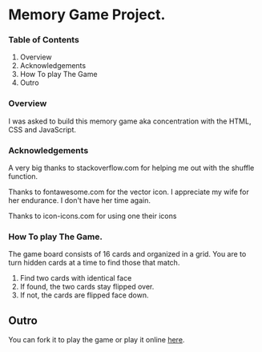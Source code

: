 # Memory Game Project.

### Table of Contents
1. Overview
2. Acknowledgements
3. How To play The Game
4. Outro


### Overview
I was asked to build this memory game aka concentration with the HTML, CSS and JavaScript.

### Acknowledgements

A very big thanks to stackoverflow.com for helping me out with the shuffle function.

Thanks to fontawesome.com for the vector icon.
I appreciate my wife for her endurance. I don't have her time again.

Thanks to icon-icons.com for using one their icons

### How To play The Game.

The game board consists of 16 cards and organized in a grid. You are to turn hidden cards at a time to find those that match. 

1. Find two cards with identical face
2. If found, the two cards stay flipped over.
3. If not, the cards are flipped face down.



## Outro

You can fork it to play the game or play it online [here](https://tolufolorunso.github.io/memoryGame/).

